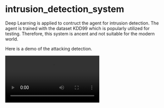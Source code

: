 # intrusion_detection_system
Deep Learning is applied to contruct the agent for intrusion detection. The agent is trained with the dataset KDD99 which is popularly utilized for testing. Therefore, this system is ancent and not suitable for the modern world.

Here is a demo of the attacking detection.

<video controls>
  <source src="final_M1_project.mp4" type="video/mp4">
  Your browser does not support the video tag.
</video>
